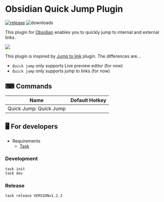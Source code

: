# Obsidian Quick Jump Plugin

[![release](https://img.shields.io/github/release/tadashi-aikawa/obsidian-quick-jump-plugin.svg)](https://github.com/tadashi-aikawa/obsidian-quick-jump-plugin/releases/latest)
![downloads](https://img.shields.io/github/downloads/tadashi-aikawa/obsidian-quick-jump-plugin/total)

This plugin for [Obsidian] enables you to quickly jump to internal and external links.

![](https://tadashi-aikawa.github.io/docs-obsidian-quick-jump-plugin/resources/quick-jump.gif)

This plugin is inspired by [Jump to link] plugin. The differences are...

- `Quick jump` only supports Live preview editor (for now)
- `Quick jump` only supports jump to links (for now)

## ⌨ Commands

| Name                   | Default Hotkey |
|------------------------|---------------|
| Quick Jump: Quick Jump |               |

## 🖥️ For developers

- Requirements
  - [Task]

### Development

```console
task init
task dev
```

### Release

```
task release VERSION=1.2.3
```

[Obsidian]: https://obsidian.md/
[Task]: https://github.com/go-task/task
[Jump to link]: https://github.com/mrjackphil/obsidian-jump-to-link
